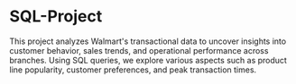# SQL-Project
This project analyzes Walmart's transactional data to uncover insights into customer behavior, sales trends, and operational performance across branches. Using SQL queries, we explore various aspects such as product line popularity, customer preferences, and peak transaction times.
